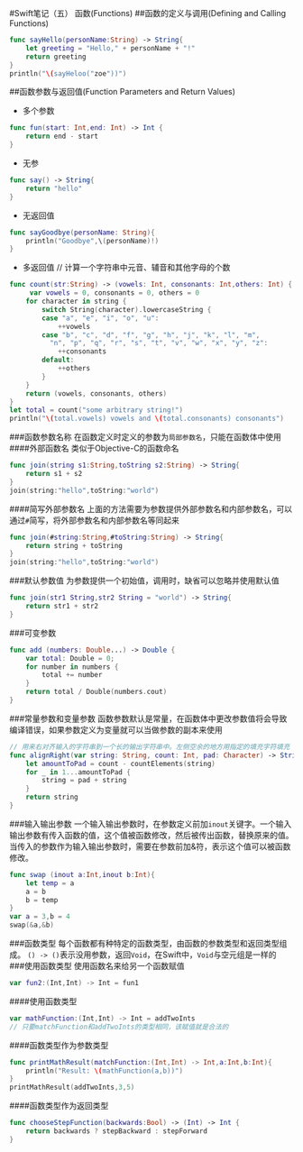 #Swift笔记（五）
函数(Functions)
##函数的定义与调用(Defining and Calling Functions)
```swift
func sayHello(personName:String) -> String{
	let greeting = "Hello," + personName + "!"
	return greeting
}
println("\(sayHeloo("zoe"))")
```
##函数参数与返回值(Function Parameters and Return Values)
- 多个参数
```swift
func fun(start: Int,end: Int) -> Int {
	return end - start
}
```
- 无参
```swift
func say() -> String{
	return "hello"
}
```
- 无返回值
```swift
func sayGoodbye(personName: String){
	println("Goodbye",\(personName)!)
}
```
- 多返回值
// 计算一个字符串中元音、辅音和其他字母的个数
```swift
func count(str:String) -> (vowels: Int, consonants: Int,others: Int) {
	 var vowels = 0, consonants = 0, others = 0
    for character in string {
        switch String(character).lowercaseString {
        case "a", "e", "i", "o", "u":
            ++vowels
        case "b", "c", "d", "f", "g", "h", "j", "k", "l", "m",
          "n", "p", "q", "r", "s", "t", "v", "w", "x", "y", "z":
            ++consonants
        default:
            ++others
        }
    }
    return (vowels, consonants, others)
}
let total = count("some arbitrary string!")
println("\(total.vowels) vowels and \(total.consonants) consonants")
```
###函数参数名称
在函数定义时定义的参数为`局部参数名`，只能在函数体中使用
####外部函数名
类似于Objective-C的函数命名
```swift
func join(string s1:String,toString s2:String) -> String{
	return s1 + s2
}
join(string:"hello",toString:"world")
```
####简写外部参数名
上面的方法需要为参数提供外部参数名和内部参数名，可以通过`#`简写，将外部参数名和内部参数名等同起来
```swift
func join(#string:String,#toString:String) -> String{
	return string + toString
}
join(string:"hello",toString:"world")
```
###默认参数值
为参数提供一个初始值，调用时，缺省可以忽略并使用默认值
```swift
func join(str1 String,str2 String = "world") -> String{
	return str1 + str2
}
```
###可变参数
```swift
func add (numbers: Double...) -> Double {
	var total: Double = 0;
	for number in numbers {
		total += number
	}
	return total / Double(numbers.cout)
}
```
###常量参数和变量参数
函数参数默认是常量，在函数体中更改参数值将会导致编译错误，如果参数定义为变量就可以当做参数的副本来使用
```swift
// 用来右对齐输入的字符串到一个长的输出字符串中。左侧空余的地方用指定的填充字符填充
func alignRight(var string: String, count: Int, pad: Character) -> String {
    let amountToPad = count - countElements(string)
    for _ in 1...amountToPad {
        string = pad + string
    }
    return string
}
```
###输入输出参数
一个输入输出参数时，在参数定义前加`inout`关键字。一个输入输出参数有传入函数的值，这个值被函数修改，然后被传出函数，替换原来的值。当传入的参数作为输入输出参数时，需要在参数前加&符，表示这个值可以被函数修改。
```swift
func swap (inout a:Int,inout b:Int){
	let temp = a
	a = b
	b = temp
}
var a = 3,b = 4
swap(&a,&b) 
```
###函数类型
每个函数都有种特定的函数类型，由函数的参数类型和返回类型组成。
`() -> ()`表示没用参数，返回`Void`，在Swift中，`Void`与空元组是一样的
###使用函数类型
使用函数名来给另一个函数赋值
```swift
var fun2:(Int,Int) -> Int = fun1
```
####使用函数类型
```swift
var mathFunction:(Int,Int) -> Int = addTwoInts
// 只要matchFunction和addTwoInts的类型相同，该赋值就是合法的
```
####函数类型作为参数类型
```swift
func printMathResult(matchFunction:(Int,Int) -> Int,a:Int,b:Int){
	println("Result: \(mathFunction(a,b))")
}
printMathResult(addTwoInts,3,5)
```
####函数类型作为返回类型
```swift
func chooseStepFunction(backwards:Bool) -> (Int) -> Int {
	return backwards ? stepBackward : stepForward
}
```
